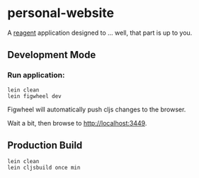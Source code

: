 # personal-website

A [reagent](https://github.com/reagent-project/reagent) application designed to ... well, that part is up to you.

## Development Mode

### Run application:

```
lein clean
lein figwheel dev
```

Figwheel will automatically push cljs changes to the browser.

Wait a bit, then browse to [http://localhost:3449](http://localhost:3449).

## Production Build

```
lein clean
lein cljsbuild once min
```
